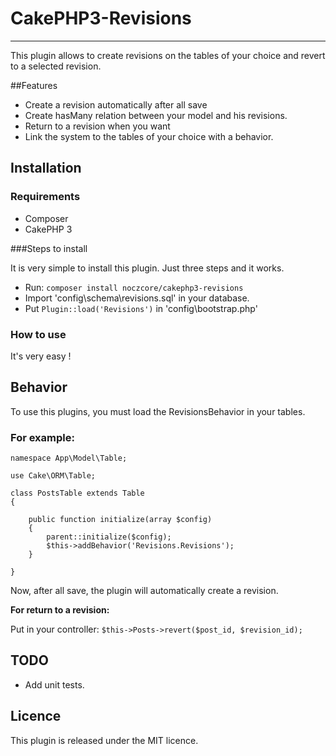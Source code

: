 # CakePHP3-Revisions

---

This plugin allows to create revisions on the tables of your choice and revert to a selected revision.

##Features

- Create a revision automatically after all save
- Create hasMany relation between your model and his revisions.
- Return to a revision when you want
- Link the system to the tables of your choice with a behavior.

## Installation

### Requirements

- Composer
- CakePHP 3

###Steps to install

It is very simple to install this plugin. Just three steps and it works.

- Run: ``composer install noczcore/cakephp3-revisions``
- Import 'config\schema\revisions.sql' in your database.
- Put ``Plugin::load('Revisions')`` in 'config\bootstrap.php'

### How to use
It's very easy !

## Behavior

To use this plugins, you must load the RevisionsBehavior in your tables.

### For example:
```
namespace App\Model\Table;

use Cake\ORM\Table;

class PostsTable extends Table
{

    public function initialize(array $config)
    {
        parent::initialize($config);
        $this->addBehavior('Revisions.Revisions');
    }

}
```

Now, after all save, the plugin will automatically create a revision.


**For return to a revision:**

Put in your controller:
``$this->Posts->revert($post_id, $revision_id);``

## TODO
- Add unit tests.

## Licence
This plugin is released under the MIT licence.
